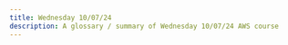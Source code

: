 ```yaml
---
title: Wednesday 10/07/24
description: A glossary / summary of Wednesday 10/07/24 AWS course
---
```


